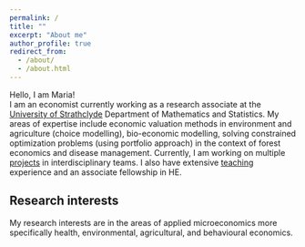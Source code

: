 ```yaml
---
permalink: /
title: ""
excerpt: "About me"
author_profile: true
redirect_from: 
  - /about/
  - /about.html
---
```


Hello, I am Maria!
<br>
I am an economist currently working as a research associate at the [University of Strathclyde](https://www.strath.ac.uk/) Department of Mathematics and Statistics. My areas of expertise include economic valuation methods in environment and agriculture (choice modelling), bio-economic modelling, solving constrained optimization problems (using portfolio approach) in the context of forest economics and disease management. Currently, I am working on multiple [projects](https://mariasuerod.github.io/portfolio/) in interdisciplinary teams. I also have extensive [teaching](https://mariasuerod.github.io/teaching/) experience and an associate fellowship in HE.
<br>

## Research interests

My research interests are in the areas of applied microeconomics more specifically health, environmental, agricultural, and behavioural economics.

